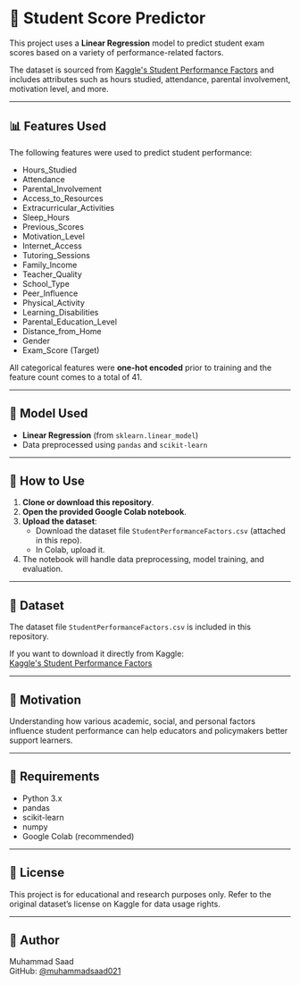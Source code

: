 # 🧠 Student Score Predictor

This project uses a **Linear Regression** model to predict student exam scores based on a variety of performance-related factors.

The dataset is sourced from [Kaggle's Student Performance Factors](https://www.kaggle.com/datasets/lainguyn123/student-performance-factors) and includes attributes such as hours studied, attendance, parental involvement, motivation level, and more.

---

## 📊 Features Used

The following features were used to predict student performance:

- Hours_Studied  
- Attendance  
- Parental_Involvement  
- Access_to_Resources  
- Extracurricular_Activities  
- Sleep_Hours  
- Previous_Scores  
- Motivation_Level  
- Internet_Access  
- Tutoring_Sessions  
- Family_Income  
- Teacher_Quality  
- School_Type  
- Peer_Influence  
- Physical_Activity  
- Learning_Disabilities  
- Parental_Education_Level  
- Distance_from_Home  
- Gender  
- Exam_Score (Target)

All categorical features were **one-hot encoded** prior to training and the feature count comes to a total of 41.

---

## 🧪 Model Used

- **Linear Regression** (from `sklearn.linear_model`)
- Data preprocessed using `pandas` and `scikit-learn`

---

## 🚀 How to Use

1. **Clone or download this repository**.
2. **Open the provided Google Colab notebook**.
3. **Upload the dataset**:
   - Download the dataset file `StudentPerformanceFactors.csv` (attached in this repo).
   - In Colab, upload it.
4. The notebook will handle data preprocessing, model training, and evaluation.

---

## 📁 Dataset

The dataset file `StudentPerformanceFactors.csv` is included in this repository.

If you want to download it directly from Kaggle:  
[Kaggle's Student Performance Factors](https://www.kaggle.com/datasets/lainguyn123/student-performance-factors)

---

## 🧠 Motivation

Understanding how various academic, social, and personal factors influence student performance can help educators and policymakers better support learners.

---

## 📌 Requirements

- Python 3.x
- pandas
- scikit-learn
- numpy
- Google Colab (recommended)

---

## 📜 License

This project is for educational and research purposes only. Refer to the original dataset’s license on Kaggle for data usage rights.

---

## 👤 Author

Muhammad Saad  
GitHub: [@muhammadsaad021](https://github.com/muhammadsaad021)


